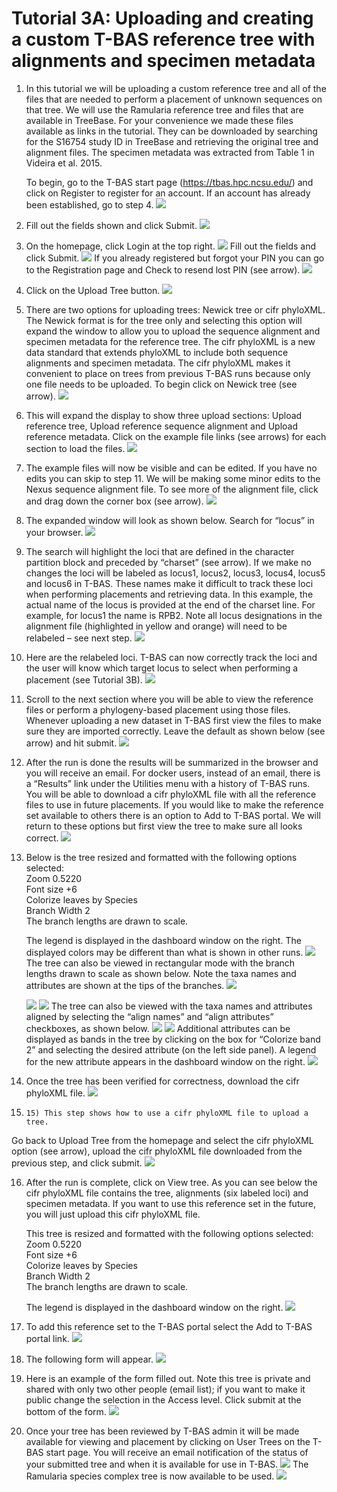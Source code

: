 # Tutorial 3A: Uploading and creating a custom T-BAS reference tree with alignments and specimen metadata

1. In this tutorial we will be uploading a custom reference tree and all of the files that are needed to perform a placement of unknown sequences on that tree. We will use the Ramularia reference tree and files that are available in TreeBase. For your convenience we made these files available as links in the tutorial. They can be downloaded by searching for the S16754 study ID in TreeBase and retrieving the original tree and alignment files. The specimen metadata was extracted from Table 1 in Videira et al. 2015.  

    To begin, go to the T-BAS start page (https://tbas.hpc.ncsu.edu/) and click on Register to register for an account. If an account has already been established, go to step 4.
![](images/tbas-tutorial3a/Tutorial3A.1.png)

2. Fill out the fields shown and click Submit.
![](images/tbas-tutorial3a/Tutorial3A.2.png)

3. On the homepage, click Login at the top right.
![](images/tbas-tutorial3a/Tutorial3A.3.1.png)
Fill out the fields and click Submit.
![](images/tbas-tutorial3a/Tutorial3A.3.2.png)
If you already registered but forgot your PIN you can go to the Registration page and Check to resend lost PIN (see arrow).
![](images/tbas-tutorial3a/Tutorial3A.3.3.png)

4. Click on the Upload Tree button.
![](images/tbas-tutorial3a/Tutorial3A.4.png)

5. There are two options for uploading trees: Newick tree or cifr phyloXML.  The Newick format is for the tree only and selecting this option will expand the window to allow you to upload the sequence alignment and specimen metadata for the reference tree. The cifr phyloXML is a new data standard that extends phyloXML to include both sequence alignments and specimen metadata.  The cifr phyloXML makes it convenient to place on trees from previous T-BAS runs because only one file needs to be uploaded. To begin click on Newick tree (see arrow).
![](images/tbas-tutorial3a/Tutorial3A.5.png)

6. This will expand the display to show three upload sections: Upload reference tree, Upload reference sequence alignment and Upload reference metadata.  Click on the example file links (see arrows) for each section to load the files.
![](images/tbas-tutorial3a/Tutorial3A.6.png)

7. The example files will now be visible and can be edited.  If you have no edits you can skip to step 11. We will be making some minor edits to the Nexus sequence alignment file. To see more of the alignment file, click and drag down the corner box (see arrow).
![](images/tbas-tutorial3a/Tutorial3A.7.png)

8. The expanded window will look as shown below.  Search for “locus” in your browser.
![](images/tbas-tutorial3a/Tutorial3A.8.png)

9. The search will highlight the loci that are defined in the character partition block and preceded by “charset” (see arrow). If we make no changes the loci will be labeled as locus1, locus2, locus3, locus4, locus5 and locus6 in T-BAS. These names make it difficult to track these loci when performing placements and retrieving data. In this example, the actual name of the locus is provided at the end of the charset line. For example, for locus1 the name is RPB2. Note all locus designations in the alignment file (highlighted in yellow and orange) will need to be relabeled – see next step.
![](images/tbas-tutorial3a/Tutorial3A.9.png)

10. Here are the relabeled loci. T-BAS can now correctly track the loci and the user will know which target locus to select when performing a placement (see Tutorial 3B). 
![](images/tbas-tutorial3a/Tutorial3A.10.png)

11. Scroll to the next section where you will be able to view the reference files or perform a phylogeny-based placement using those files.  Whenever uploading a new dataset in T-BAS first view the files to make sure they are imported correctly.  Leave the default as shown below (see arrow) and hit submit.
![](images/tbas-tutorial3a/Tutorial3A.11.png)

12. After the run is done the results will be summarized in the browser and you will receive an email. For docker users, instead of an email, there is a “Results” link under the Utilities menu with a history of T-BAS runs. You will be able to download a cifr phyloXML file with all the reference files to use in future placements. If you would like to make the reference set available to others there is an option to Add to T-BAS portal. We will return to these options but first view the tree to make sure all looks correct.
![](images/tbas-tutorial3a/Tutorial3A.12.png)

13. Below is the tree resized and formatted with the following options selected:  
   Zoom 0.5220  
   Font size +6  
   Colorize leaves by Species  
   Branch Width 2  
   The branch lengths are drawn to scale.  

    The legend is displayed in the dashboard window on the right. The displayed colors may be different than what is shown in other runs.
![](images/tbas-tutorial3a/Tutorial3A.13.1.png)
The tree can also be viewed in rectangular mode with the branch lengths drawn to scale as shown below.  Note the taxa names and attributes are shown at the tips of the branches.
![](images/tbas-tutorial3a/Tutorial3A.13.2a.png)

    ![](images/tbas-tutorial3a/Tutorial3A.13.3a.png)
    ![](images/tbas-tutorial3a/Tutorial3A.13.4.png)
    The tree can also be viewed with the taxa names and attributes aligned by selecting the “align names” and “align attributes” checkboxes, as shown below.
    ![](images/tbas-tutorial3a/Tutorial3A.13.5a.png)
    ![](images/tbas-tutorial3a/Tutorial3A.13.6.png)
    Additional attributes can be displayed as bands in the tree by clicking on the box for “Colorize band 2” and selecting the desired attribute (on the left side panel). A legend for the new attribute appears in the dashboard window on the right.
    ![](images/tbas-tutorial3a/Tutorial3A.13.7.png)

14. Once the tree has been verified for correctness, download the cifr phyloXML file.
![](images/tbas-tutorial3a/Tutorial3A.14.png)

15.     15) This step shows how to use a cifr phyloXML file to upload a tree. 
Go back to Upload Tree from the homepage and select the cifr phyloXML option (see arrow), upload the cifr phyloXML file downloaded from the previous step, and click submit.
![](images/tbas-tutorial3a/Tutorial3A.15.png)

16. After the run is complete, click on View tree. As you can see below the cifr phyloXML file contains the tree, alignments (six labeled loci) and specimen metadata. If you want to use this reference set in the future, you will just upload this cifr phyloXML file.

    This tree is resized and formatted with the following options selected:  
    Zoom 0.5220  
    Font size +6  
    Colorize leaves by Species  
    Branch Width 2  
    The branch lengths are drawn to scale.  

    The legend is displayed in the dashboard window on the right.
    ![](images/tbas-tutorial3a/Tutorial3A.16.png)

17. To add this reference set to the T-BAS portal select the Add to T-BAS portal link.
![](images/tbas-tutorial3a/Tutorial3A.16.png)

18. The following form will appear.
![](images/tbas-tutorial3a/Tutorial3A.17.png)

19. Here is an example of the form filled out. Note this tree is private and shared with only two other people (email list); if you want to make it public change the selection in the Access level. Click submit at the bottom of the form.
![](images/tbas-tutorial3a/Tutorial3A.19.png)

20. Once your tree has been reviewed by T-BAS admin it will be made available for viewing and placement by clicking on User Trees on the T-BAS start page. You will receive an email notification of the status of your submitted tree and when it is available for use in T-BAS.
![](images/tbas-tutorial3a/Tutorial3A.20.1.png)
The Ramularia species complex tree is now available to be used.
![](images/tbas-tutorial3a/Tutorial3A.20.2.png)